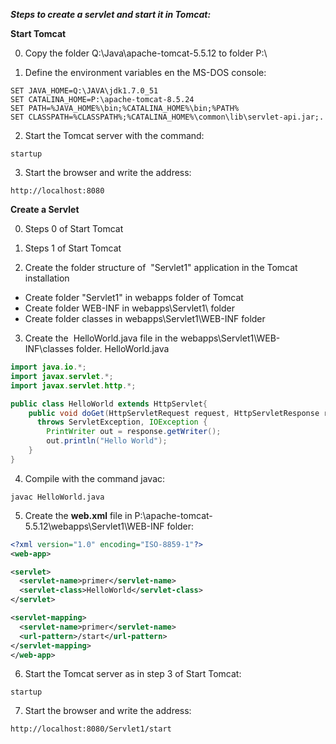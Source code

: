 **_Steps to create a servlet and start it in Tomcat:_**

**Start Tomcat**

0. Copy the folder Q:\Java\apache-tomcat-5.5.12 to folder P:\

1. Define the environment variables en the MS-DOS console:

```batch
SET JAVA_HOME=Q:\JAVA\jdk1.7.0_51
SET CATALINA_HOME=P:\apache-tomcat-8.5.24
SET PATH=%JAVA_HOME%\bin;%CATALINA_HOME%\bin;%PATH%
SET CLASSPATH=%CLASSPATH%;%CATALINA_HOME%\common\lib\servlet-api.jar;.
```

2. Start the Tomcat server with the command:
```
startup
```

3. Start the browser and write the address:
```
http://localhost:8080
```
  

**Create a Servlet**

0. Steps 0 of Start Tomcat  

1. Steps 1 of Start Tomcat  

2. Create the folder structure of  "Servlet1" application in the Tomcat installation  
- Create folder "Servlet1" in webapps folder of Tomcat  
- Create folder WEB-INF in webapps\Servlet1\ folder  
- Create folder classes in webapps\Servlet1\WEB-INF folder  

3. Create the  HelloWorld.java file in the webapps\Servlet1\WEB-INF\classes folder. HelloWorld.java

```java
import java.io.*;
import javax.servlet.*;
import javax.servlet.http.*;

public class HelloWorld extends HttpServlet{
    public void doGet(HttpServletRequest request, HttpServletResponse response)
      throws ServletException, IOException {
        PrintWriter out = response.getWriter();
        out.println("Hello World");
    }
}
```  

4. Compile with the command javac:  
```
javac HelloWorld.java
```

5. Create the **web.xml** file in P:\apache-tomcat-5.5.12\webapps\Servlet1\WEB-INF folder:  
```xml
<?xml version="1.0" encoding="ISO-8859-1"?>
<web-app>

<servlet>
  <servlet-name>primer</servlet-name>
  <servlet-class>HelloWorld</servlet-class>
</servlet>

<servlet-mapping>
  <servlet-name>primer</servlet-name>
  <url-pattern>/start</url-pattern>
</servlet-mapping>
</web-app>
```

6. Start the Tomcat server as in step 3 of Start Tomcat:  
```
startup
```

7. Start the browser and write the address:
```
http://localhost:8080/Servlet1/start
```

